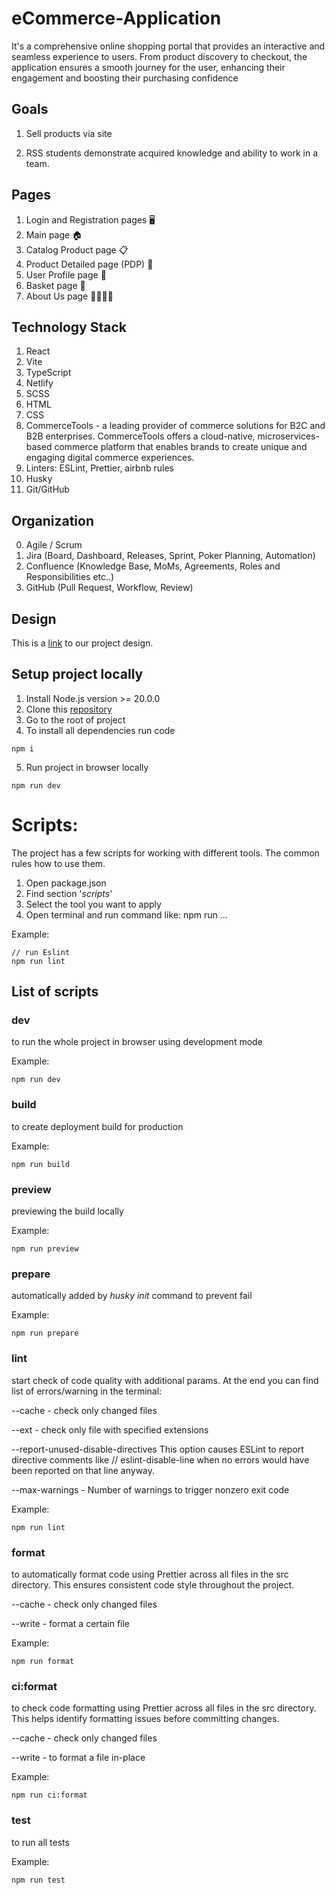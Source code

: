 # eCommerce-Application

It's a comprehensive online shopping portal that provides an interactive and seamless experience to users. From product discovery to checkout, the application ensures a smooth journey for the user, enhancing their engagement and boosting their purchasing confidence

## Goals

1. Sell products via site

2. RSS students demonstrate acquired knowledge and ability to work in a team.

## Pages

1. Login and Registration pages 🖥️
2. Main page 🏠
3. Catalog Product page 📋
4. Product Detailed page (PDP) 🔎
5. User Profile page 👤
6. Basket page 🛒
7. About Us page 🙋‍♂️🙋‍♀️

## Technology Stack

1. React
2. Vite
3. TypeScript
4. Netlify
5. SCSS
6. HTML
7. CSS
8. CommerceTools - a leading provider of commerce solutions for B2C and B2B enterprises. CommerceTools offers a cloud-native, microservices-based commerce platform that enables brands to create unique and engaging digital commerce experiences.
9. Linters: ESLint, Prettier, airbnb rules
10. Husky
11. Git/GitHub


## Organization

0. Agile / Scrum
1. Jira (Board, Dashboard, Releases, Sprint, Poker Planning, Automation)
2. Confluence (Knowledge Base, MoMs, Agreements, Roles and Responsibilities etc..)
3. GitHub (Pull Request, Workflow, Review)

## Design

This is a [link](https://www.figma.com/design/vjzFNPME7k3at8mZA0J1AR/Cozy-House?node-id=0%3A1&t=pkImd2amNwJgTpT2-1) to our project design.

## Setup project locally

1. Install Node.js version >= 20.0.0
2. Clone this [repository](https://github.com/comtvset/eCommerce-Application)
3. Go to the root of project
4. To install all dependencies run code

```
npm i
```

5. Run project in browser locally

```
npm run dev
```

# Scripts:

The project has a few scripts for working with different tools. The common rules how to use them.

1. Open package.json
2. Find section '_scripts_'
3. Select the tool you want to apply
4. Open terminal and run command like: npm run ...

Example:

```
// run Eslint
npm run lint
```

## List of scripts

### dev

to run the whole project in browser using development mode

Example:

```
npm run dev
```

### build

to create deployment build for production

Example:

```
npm run build
```

### preview

previewing the build locally

Example:

```
npm run preview
```

### prepare

automatically added by _husky init_ command to prevent fail

Example:

```
npm run prepare
```

### lint

start check of code quality with additional params. At the end you can find list of errors/warning in the terminal:

--cache - check only changed files

--ext - check only file with specified extensions

--report-unused-disable-directives
This option causes ESLint to report directive comments like // eslint-disable-line when no errors would have been reported on that line anyway.

--max-warnings - Number of warnings to trigger nonzero exit code

Example:

```
npm run lint
```

### format

to automatically format code using Prettier across all files in the src directory. This ensures consistent code style throughout the project.

--cache - check only changed files

--write - format a certain file

Example:

```
npm run format
```

### ci:format

to check code formatting using Prettier across all files in the src directory. This helps identify formatting issues before committing changes.

--cache - check only changed files

--write - to format a file in-place

Example:

```
npm run ci:format
```

### test

to run all tests

Example:

```
npm run test
```
